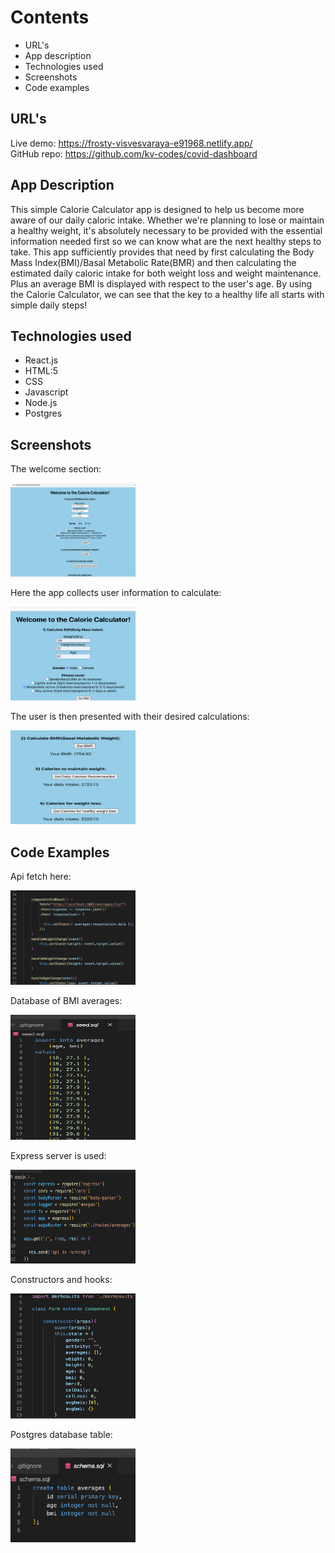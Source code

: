 # Contents

* URL's
* App description
* Technologies used
* Screenshots
* Code examples

## URL's
Live demo: https://frosty-visvesvaraya-e91968.netlify.app/ \
GitHub repo: https://github.com/kv-codes/covid-dashboard 




## App Description

This simple Calorie Calculator app is designed to help us become more aware of
our daily caloric intake. Whether we're planning to lose or maintain a healthy weight,
it's absolutely necessary to be provided with the essential information needed first
so we can know what are the next healthy steps to take. This app sufficiently provides that
need by first calculating the Body Mass Index(BMI)/Basal Metabolic Rate(BMR) and then calculating
the estimated daily caloric intake for both weight loss and weight maintenance. Plus an average BMI is displayed with respect to the user's age. By using the Calorie Calculator, we can see that the key
to a healthy life all starts with simple daily steps!

## Technologies used

* React.js 
* HTML:5
* CSS
* Javascript
* Node.js
* Postgres

## Screenshots 

The welcome section:

<img src="https://github.com/kv-codes/Calorie-Calculator-Client/blob/main/public/CalorieCalc-Welcome.png" width="200" height="150">

Here the app collects user information to calculate:

<img src="https://github.com/kv-codes/Calorie-Calculator-Client/blob/main/public/CalorieCalc-Info.png" width="200" height="150">

The user is then presented with their desired calculations:

<img src="https://github.com/kv-codes/Calorie-Calculator-Client/blob/main/public/CalorieCalc-disp2.png" width="200" height="150">


## Code Examples
Api fetch here:

<img src="https://github.com/kv-codes/Calorie-Calculator-Client/blob/main/public/Api.png" width="200" height="">

Database of BMI averages:

<img src="https://github.com/kv-codes/Calorie-Calculator-Client/blob/main/public/database.png" width="200" height="200">

Express server is used:

<img src="https://github.com/kv-codes/Calorie-Calculator-Client/blob/main/public/express.png" width="200" height="150">

Constructors and hooks:

<img src="https://github.com/kv-codes/Calorie-Calculator-Client/blob/main/public/constructor.png" width="200" height="200">

Postgres database table:

<img src="https://github.com/kv-codes/Calorie-Calculator-Client/blob/main/public/postgres%20table.png" width="200" height="150">






